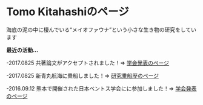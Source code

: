 # Tomo Kitahashiのページ

海底の泥の中に棲んでいる“メイオファウナ”という小さな生き物の研究をしています



**最近の活動…**

-2017.0825    共著論文がアクセプトされました！⇒ [学会発表のページ]()

-2017.0825    新青丸航海に乗船しました！⇒ [研究乗船歴のページ]()

-2016.09.12    熊本で開催された日本ベントス学会にに参加しました！⇒ [学会発表のページ]()
